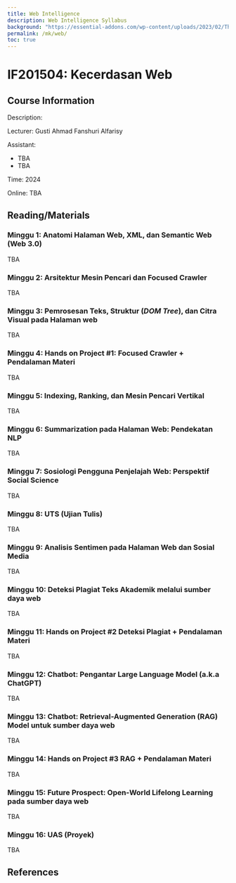 ```yaml
---
title: Web Intelligence
description: Web Intelligence Syllabus
background: "https://essential-addons.com/wp-content/uploads/2023/02/The-Role-of-AI-in-Modern-Web-Design-Things-You-Need-to-know.png"
permalink: /mk/web/
toc: true
---
```


# IF201504: Kecerdasan Web

## Course Information

Description: 


Lecturer: Gusti Ahmad Fanshuri Alfarisy

Assistant:

- TBA
- TBA

Time: 2024

Online: TBA

## Reading/Materials

### Minggu 1: Anatomi Halaman Web, XML, dan Semantic Web (Web 3.0)

TBA

### Minggu 2: Arsitektur Mesin Pencari dan Focused Crawler

TBA

### Minggu 3: Pemrosesan Teks, Struktur (*DOM Tree*), dan Citra Visual pada Halaman web

TBA

### Minggu 4: Hands on Project #1: Focused Crawler + Pendalaman Materi

TBA

### Minggu 5: Indexing, Ranking, dan Mesin Pencari Vertikal

TBA

### Minggu 6: Summarization pada Halaman Web: Pendekatan NLP

TBA

### Minggu 7: Sosiologi Pengguna Penjelajah Web: Perspektif Social Science

TBA

### Minggu 8: UTS (Ujian Tulis)

TBA

### Minggu 9: Analisis Sentimen pada Halaman Web dan Sosial Media

TBA

### Minggu 10: Deteksi Plagiat Teks Akademik melalui sumber daya web

TBA

### Minggu 11: Hands on Project #2 Deteksi Plagiat + Pendalaman Materi

TBA

### Minggu 12: Chatbot: Pengantar Large Language Model (a.k.a ChatGPT)

TBA

### Minggu 13: Chatbot: Retrieval-Augmented Generation (RAG) Model untuk sumber daya web

TBA

### Minggu 14: Hands on Project #3 RAG + Pendalaman Materi

TBA

### Minggu 15: Future Prospect: Open-World Lifelong Learning pada sumber daya web

TBA

### Minggu 16: UAS (Proyek)

TBA

## References

